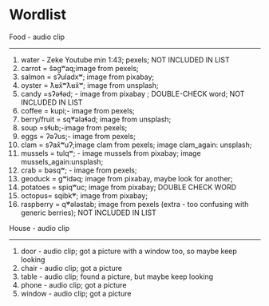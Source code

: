 Wordlist
====
Food - audio clip
****
1. water - Zeke Youtube min 1:43; pexels; NOT INCLUDED IN LIST
2. carrot = šəgʷaq;image from pexels;
3. salmon = sʔuladxʷ; image from pixabay;
4. oyster = ƛ̕ux̌ʷƛ̕ux̌ʷ; image from unsplash;
5. candy =sʔəɬəd; - image from pixabay ; DOUBLE-CHECK word; NOT INCLUDED IN LIST
6. coffee = kupi;- image from pexels;
7. berry/fruit = sq̓ʷəlaɬəd; image from unsplash;
8. soup =sɬub;-image from pexels;
9. eggs = ʔəʔus;- image from pexels;
10. clam = sʔax̌ʷuʔ;image clam from pexels; image clam_again: unsplash;
11. mussels = tulqʷ; - image mussels from pixabay; image mussels_again:unsplash;
12. crab = bəsqʷ; - image from pexels;
13. geoduck = gʷidəq; image from pixabay, maybe look for another;
14. potatoes = spiqʷuc; image from pixabay; DOUBLE CHECK WORD
15. octopus= sqibk̓ʷ; image from pixabay;
16. raspberry = q̓ʷələstab; image from pexels (extra - too confusing with generic berries); NOT INCLUDED IN LIST


House - audio clip
*****
1. door - audio clip; got a picture with a window too, so maybe keep looking
2. chair - audio clip; got a picture
3. table - audio clip; found a picture, but maybe keep looking
4. phone - audio clip; got a picture
5. window - audio clip; got a picture
